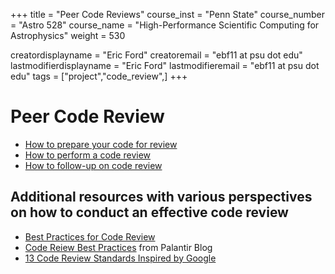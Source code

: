 +++
title = "Peer Code Reviews"
course_inst = "Penn State"
course_number = "Astro 528"
course_name = "High-Performance Scientific Computing for Astrophysics"
weight = 530

creatordisplayname = "Eric Ford"
creatoremail = "ebf11 at psu dot edu"
lastmodifierdisplayname = "Eric Ford"
lastmodifieremail = "ebf11 at psu dot edu"
tags = ["project","code_review",]
+++

# Peer Code Review

- [How to prepare your code for review](/project/code_review/prep)
- [How to perform a code review](/project/code_review/prephow_to)
- [How to follow-up on code review](/project/code_review/prepfollow_up)

## Additional resources with various perspectives on how to conduct an effective code review

- [Best Practices for Code Review](https://smartbear.com/learn/code-review/best-practices-for-peer-code-review/)
- [Code Reiew Best Practices](https://medium.com/palantir/code-review-best-practices-19e02780015f) from Palantir Blog
- [13 Code Review Standards Inspired by Google](https://betterprogramming.pub/13-code-review-standards-inspired-by-google-6b8f99f7fd67)
<!-- - [11 Proven Practices for Peer Review](https://www.scribd.com/document/248254604/11-Proven-Practices-for-Peer-Review) from IBM -->

<!-- - [Things Everyone Should Do: Code Review](http://goodmath.scientopia.org/2011/07/06/things-everyone-should-do-code-review/) -->
